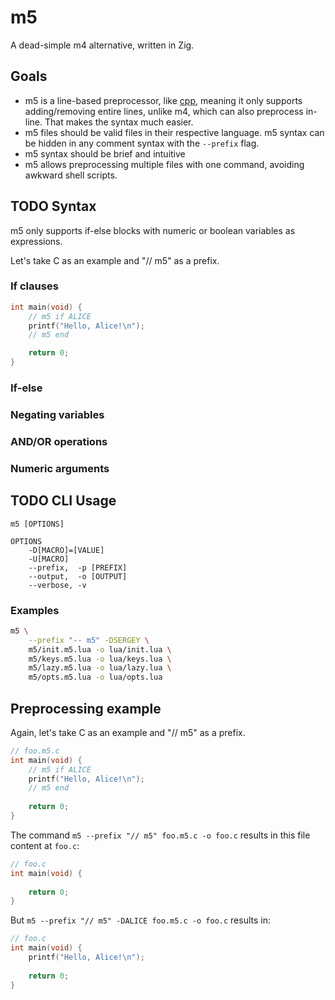 # m5
A dead-simple m4 alternative, written in Zig.

## Goals
- m5 is a line-based preprocessor, like [cpp](https:/example.com/TODO), meaning it only supports adding/removing entire lines, unlike m4, which can also preprocess in-line. That makes the syntax much easier.
- m5 files should be valid files in their respective language. m5 syntax can be hidden in any comment syntax with the `--prefix` flag.
- m5 syntax should be brief and intuitive
- m5 allows preprocessing multiple files with one command, avoiding awkward shell scripts.

## TODO Syntax
m5 only supports if-else blocks with numeric or boolean variables as expressions.

Let's take C as an example and "// m5" as a prefix.

### If clauses
```c
int main(void) {
    // m5 if ALICE
    printf("Hello, Alice!\n");
    // m5 end

	return 0;
}
```

### If-else

### Negating variables

### AND/OR operations

### Numeric arguments

## TODO CLI Usage
```
m5 [OPTIONS]

OPTIONS
	-D[MACRO]=[VALUE]
	-U[MACRO]
	--prefix,  -p [PREFIX]
	--output,  -o [OUTPUT]
	--verbose, -v
```

### Examples
```sh
m5 \
	--prefix "-- m5" -DSERGEY \
	m5/init.m5.lua -o lua/init.lua \
	m5/keys.m5.lua -o lua/keys.lua \
	m5/lazy.m5.lua -o lua/lazy.lua \
	m5/opts.m5.lua -o lua/opts.lua
```

## Preprocessing example
Again, let's take C as an example and "// m5" as a prefix.

```c
// foo.m5.c
int main(void) {
	// m5 if ALICE
	printf("Hello, Alice!\n");
	// m5 end
	
	return 0;
}
```

The command `m5 --prefix "// m5" foo.m5.c -o foo.c` results in this file content at `foo.c`:

```c
// foo.c
int main(void) {
	
	return 0;
}
```

But `m5 --prefix "// m5" -DALICE foo.m5.c -o foo.c` results in:

```c
// foo.c
int main(void) {
	printf("Hello, Alice!\n");
	
	return 0;
}
```
